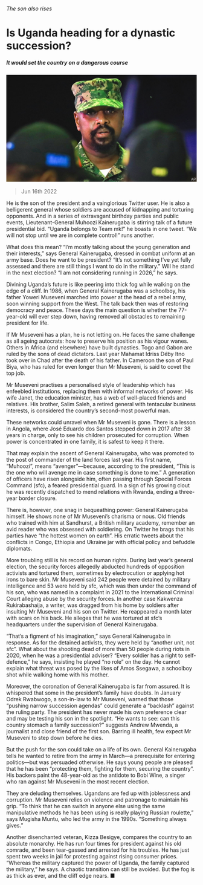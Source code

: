 ###### The son also rises

# Is Uganda heading for a dynastic succession? 

##### It would set the country on a dangerous course 

![image](images/20220618_MAP004.jpg) 

> Jun 16th 2022 

He is the son of the president and a vainglorious Twitter user. He is also a belligerent general whose soldiers are accused of kidnapping and torturing opponents. And in a series of extravagant birthday parties and public events, Lieutenant-General Muhoozi Kainerugaba is stirring talk of a future presidential bid. “Uganda belongs to Team mk!” he boasts in one tweet. “We will not stop until we are in complete control!” runs another. 

What does this mean? “I’m mostly talking about the young generation and their interests,” says General Kainerugaba, dressed in combat uniform at an army base. Does he want to be president? “It’s not something I’ve yet fully assessed and there are still things I want to do in the military.” Will he stand in the next election? “I am not considering running in 2026,” he says. 

Divining Uganda’s future is like peering into thick fog while walking on the edge of a cliff. In 1986, when General Kainerugaba was a schoolboy, his father Yoweri Museveni marched into power at the head of a rebel army, soon winning support from the West. The talk back then was of restoring democracy and peace. These days the main question is whether the 77-year-old will ever step down, having removed all obstacles to remaining president for life. 

If Mr Museveni has a plan, he is not letting on. He faces the same challenge as all ageing autocrats: how to preserve his position as his vigour wanes. Others in Africa (and elsewhere) have built dynasties. Togo and Gabon are ruled by the sons of dead dictators. Last year Mahamat Idriss Déby Itno took over in Chad after the death of his father. In Cameroon the son of Paul Biya, who has ruled for even longer than Mr Museveni, is said to covet the top job. 

Mr Museveni practises a personalised style of leadership which has enfeebled institutions, replacing them with informal networks of power. His wife Janet, the education minister, has a web of well-placed friends and relatives. His brother, Salim Saleh, a retired general with tentacular business interests, is considered the country’s second-most powerful man. 

These networks could unravel when Mr Museveni is gone. There is a lesson in Angola, where José Eduardo dos Santos stepped down in 2017 after 38 years in charge, only to see his children prosecuted for corruption. When power is concentrated in one family, it is safest to keep it there. 

That may explain the ascent of General Kainerugaba, who was promoted to the post of commander of the land forces last year. His first name, “Muhoozi”, means “avenger”—because, according to the president, “This is the one who will avenge me in case something is done to me.” A generation of officers have risen alongside him, often passing through Special Forces Command (sfc), a feared presidential guard. In a sign of his growing clout he was recently dispatched to mend relations with Rwanda, ending a three-year border closure. 

There is, however, one snag in bequeathing power: General Kainerugaba himself. He shows none of Mr Museveni’s charisma or nous. Old friends who trained with him at Sandhurst, a British military academy, remember an avid  reader who was obsessed with soldiering. On Twitter he brags that his parties have “the hottest women on earth”. His erratic tweets about the conflicts in Congo, Ethiopia and Ukraine jar with official policy and befuddle diplomats.

More troubling still is his record on human rights. During last year’s general election, the security forces allegedly abducted hundreds of opposition activists and tortured them, sometimes by electrocution or applying hot irons to bare skin. Mr Museveni said 242 people were detained by military intelligence and 53 were held by sfc, which was then under the command of his son, who was named in a complaint in 2021 to the International Criminal Court alleging abuse by the security forces. In another case Kakwenza Rukirabashaija, a writer, was dragged from his home by soldiers after insulting Mr Museveni and his son on Twitter. He reappeared a month later with scars on his back. He alleges that he was tortured at sfc‘s headquarters under the supervision of General Kainerugaba. 

 “That’s a figment of his imagination,” says General Kainerugaba in response. As for the detained activists, they were held by “another unit, not sfc”. What about the shooting dead of more than 50 people during riots in 2020, when he was a presidential adviser? “Every soldier has a right to self-defence,” he says, insisting he played “no role” on the day. He cannot explain what threat was posed by the likes of Amos Ssegawa, a schoolboy shot while walking home with his mother.

Moreover, the coronation of General Kainerugaba is far from assured. It is whispered that some in the president’s family have doubts. In January Odrek Rwabwogo, a son-in-law to Mr Museveni, warned that those “pushing narrow succession agendas” could generate a “backlash” against the ruling party. The president has never made his own preference clear and may be testing his son in the spotlight. “He wants to see: can this country stomach a family succession?” suggests Andrew Mwenda, a journalist and close friend of the first son. Barring ill health, few expect Mr Museveni to step down before he dies. 

But the push for the son could take on a life of its own. General Kainerugaba tells  he wanted to retire from the army in March—a prerequisite for entering politics—but was persuaded otherwise. He says young people are pleased that he has been “protecting them, fighting for them, securing the country”. His backers paint the 48-year-old as the antidote to Bobi Wine, a singer who ran against Mr Museveni in the most recent election. 

They are deluding themselves. Ugandans are fed up with joblessness and corruption. Mr Museveni relies on violence and patronage to maintain his grip. “To think that he can switch in anyone else using the same manipulative methods he has been using is really playing Russian roulette,” says Mugisha Muntu, who led the army in the 1990s. “Something always gives.”

Another disenchanted veteran, Kizza Besigye, compares the country to an absolute monarchy. He has run four times for president against his old comrade, and been tear-gassed and arrested for his troubles. He has just spent two weeks in jail for protesting against rising consumer prices. “Whereas the military captured the power of Uganda, the family captured the military,” he says. A chaotic transition can still be avoided. But the fog is as thick as ever, and the cliff edge nears. ■

